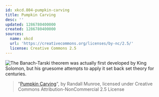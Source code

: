 ```yaml
---
id: xkcd.804-pumpkin-carving
title: Pumpkin Carving
desc: ''
updated: 1286780400000
created: 1286780400000
sources:
  name: xkcd
  url: 'https://creativecommons.org/licenses/by-nc/2.5/'
  license: Creative Commons 2.5
---
```

![The Banach-Tarski theorem was actually first developed by King Solomon, but his gruesome attempts to apply it set back set theory for centuries.](https://imgs.xkcd.com/comics/pumpkin_carving.png)
> "[Pumpkin Carving](https://xkcd.com/804/)", by Randall Munroe, licensed under Creative Commons Attribution-NonCommercial 2.5 License
